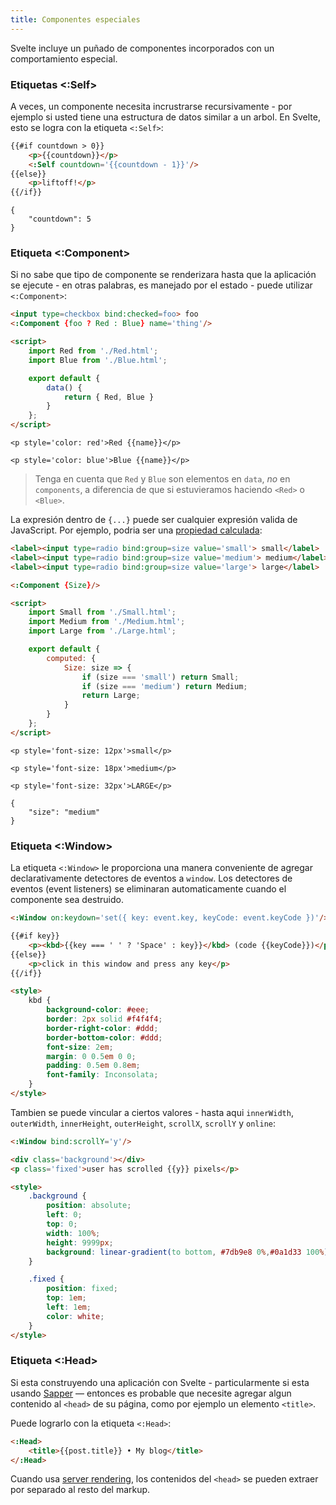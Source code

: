 ```yaml
---
title: Componentes especiales
---
```


Svelte incluye un puñado de componentes incorporados con un comportamiento especial.


### Etiquetas <:Self>

A veces, un componente necesita incrustrarse recursivamente - por ejemplo si usted tiene una estructura de datos similar a un arbol. En Svelte, esto se logra con la etiqueta `<:Self>`:

```html
{{#if countdown > 0}}
	<p>{{countdown}}</p>
	<:Self countdown='{{countdown - 1}}'/>
{{else}}
	<p>liftoff!</p>
{{/if}}
```

```hidden-data
{
	"countdown": 5
}
```


### Etiqueta <:Component>

Si no sabe que tipo de componente se renderizara hasta que la aplicación se ejecute - en otras palabras, es manejado por el estado - puede utilizar `<:Component>`:

```html
<input type=checkbox bind:checked=foo> foo
<:Component {foo ? Red : Blue} name='thing'/>

<script>
	import Red from './Red.html';
	import Blue from './Blue.html';

	export default {
		data() {
			return { Red, Blue }
		}
	};
</script>
```

```html-nested-Red
<p style='color: red'>Red {{name}}</p>
```

```html-nested-Blue
<p style='color: blue'>Blue {{name}}</p>
```

> Tenga en cuenta que `Red` y `Blue` son elementos en `data`, *no* en `components`, a diferencia de que si estuvieramos haciendo `<Red>` o `<Blue>`.

La expresión dentro de `{...}` puede ser cualquier expresión valida de JavaScript. Por ejemplo, podria ser una [propiedad calculada](#computed-properties): 

```html
<label><input type=radio bind:group=size value='small'> small</label>
<label><input type=radio bind:group=size value='medium'> medium</label>
<label><input type=radio bind:group=size value='large'> large</label>

<:Component {Size}/>

<script>
	import Small from './Small.html';
	import Medium from './Medium.html';
	import Large from './Large.html';

	export default {
		computed: {
			Size: size => {
				if (size === 'small') return Small;
				if (size === 'medium') return Medium;
				return Large;
			}
		}
	};
</script>
```

```html-nested-Small
<p style='font-size: 12px'>small</p>
```

```html-nested-Medium
<p style='font-size: 18px'>medium</p>
```

```html-nested-Large
<p style='font-size: 32px'>LARGE</p>
```

```hidden-data
{
	"size": "medium"
}
```


### Etiqueta <:Window>

La etiqueta `<:Window>` le proporciona una manera conveniente de agregar declarativamente detectores de eventos a `window`. Los detectores de eventos (event listeners) se eliminaran automaticamente cuando el componente sea destruido.

```html
<:Window on:keydown='set({ key: event.key, keyCode: event.keyCode })'/>

{{#if key}}
	<p><kbd>{{key === ' ' ? 'Space' : key}}</kbd> (code {{keyCode}})</p>
{{else}}
	<p>click in this window and press any key</p>
{{/if}}

<style>
	kbd {
		background-color: #eee;
		border: 2px solid #f4f4f4;
		border-right-color: #ddd;
		border-bottom-color: #ddd;
		font-size: 2em;
		margin: 0 0.5em 0 0;
		padding: 0.5em 0.8em;
		font-family: Inconsolata;
	}
</style>
```

Tambien se puede vincular a ciertos valores - hasta aqui `innerWidth`, `outerWidth`, `innerHeight`, `outerHeight`, `scrollX`, `scrollY` y `online`:

```html
<:Window bind:scrollY='y'/>

<div class='background'></div>
<p class='fixed'>user has scrolled {{y}} pixels</p>

<style>
	.background {
		position: absolute;
		left: 0;
		top: 0;
		width: 100%;
		height: 9999px;
		background: linear-gradient(to bottom, #7db9e8 0%,#0a1d33 100%);
	}

	.fixed {
		position: fixed;
		top: 1em;
		left: 1em;
		color: white;
	}
</style>
```


### Etiqueta <:Head>

Si esta construyendo una aplicación con Svelte - particularmente si esta usando [Sapper](https://sapper.svelte.technology) —  entonces es probable que necesite agregar algun contenido al `<head>` de su página, como por ejemplo un elemento `<title>`.

Puede lograrlo con la etiqueta `<:Head>`: 

```html
<:Head>
	<title>{{post.title}} • My blog</title>
</:Head>
```

Cuando usa [server rendering](#server-side-rendering), los contenidos del `<head>` se pueden extraer por separado al resto del markup.

